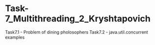 # Task-7_Multithreading_2_Kryshtapovich
Task7.1 - Problem of dining pholosophers
Task7.2 - java.util.concurrent examples
